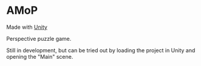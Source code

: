 # AMoP

Made with [Unity](https://unity3d.com)

Perspective puzzle game.

Still in development, but can be tried out by loading the project in Unity and opening the "Main" scene.
